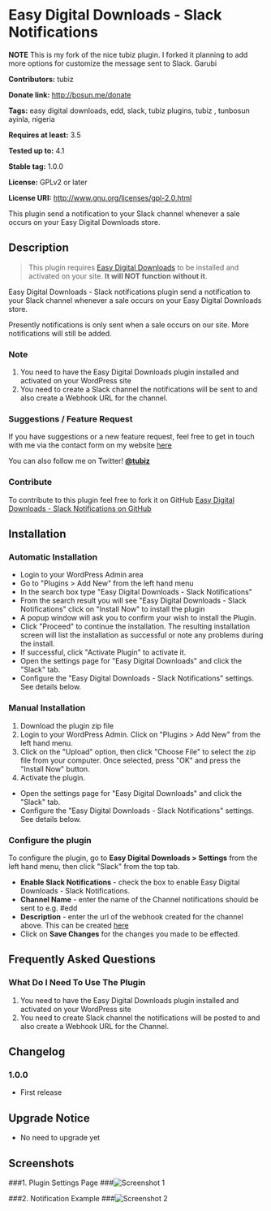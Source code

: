 # Easy Digital Downloads - Slack Notifications #

**NOTE** This is my fork of the nice tubiz plugin. I forked it planning to add more options for customize the message sent to Slack. Garubi


**Contributors:** tubiz

**Donate link:** http://bosun.me/donate

**Tags:** easy digital downloads, edd, slack, tubiz plugins, tubiz , tunbosun ayinla, nigeria

**Requires at least:** 3.5

**Tested up to:** 4.1

**Stable tag:** 1.0.0

**License:** GPLv2 or later

**License URI:** http://www.gnu.org/licenses/gpl-2.0.html



This plugin send a notification to your Slack channel whenever a sale occurs on your Easy Digital Downloads store.




## Description ##

> This plugin requires [Easy Digital Downloads](http://wordpress.org/extend/plugins/easy-digital-downloads/) to be installed and activated on your site. <strong>It will NOT function without it</strong>.

Easy Digital Downloads - Slack notifications plugin send a notification to your Slack channel whenever a sale occurs on your Easy Digital Downloads store.

Presently notifications is only sent when a sale occurs on our site.
More notifications will still be added.

### Note ###

1.	You need to have the Easy Digital Downloads plugin installed and activated on your WordPress site
2.	You need to create a Slack channel the notifications will be sent to and also create a Webhook URL for the channel.


### Suggestions / Feature Request ###

If you have suggestions or a new feature request, feel free to get in touch with me via the contact form on my website [here](http://bosun.me/get-in-touch/)

You can also follow me on Twitter! **[@tubiz](http://twitter.com/tubiz)**


### Contribute ###
To contribute to this plugin feel free to fork it on GitHub [Easy Digital Downloads - Slack Notifications on GitHub](https://github.com/tubiz/edd-slack-notifications)


## Installation ##

### Automatic Installation ###
* 	Login to your WordPress Admin area
* 	Go to "Plugins > Add New" from the left hand menu
* 	In the search box type "Easy Digital Downloads - Slack Notifications"
*	From the search result you will see "Easy Digital Downloads - Slack Notifications" click on "Install Now" to install the plugin
*	A popup window will ask you to confirm your wish to install the Plugin.
* Click "Proceed" to continue the installation. The resulting installation screen will list the installation as successful or note any problems during the install.
* If successful, click "Activate Plugin" to activate it.
* 	Open the settings page for "Easy Digital Downloads" and click the "Slack" tab.
*	Configure the "Easy Digital Downloads - Slack Notifications" settings. See details below.

### Manual Installation ###
1. 	Download the plugin zip file
2. 	Login to your WordPress Admin. Click on "Plugins > Add New" from the left hand menu.
3.  Click on the "Upload" option, then click "Choose File" to select the zip file from your computer. Once selected, press "OK" and press the "Install Now" button.
4.  Activate the plugin.
* 	Open the settings page for "Easy Digital Downloads" and click the "Slack" tab.
*	Configure the "Easy Digital Downloads - Slack Notifications" settings. See details below.



### Configure the plugin ###
To configure the plugin, go to __Easy Digital Downloads > Settings__ from the left hand menu, then click "Slack" from the top tab.


* __Enable Slack Notifications__ - check the box to enable Easy Digital Downloads - Slack Notifications.
* __Channel Name__ - enter the name of the Channel notifications should be sent to e.g. #edd
* __Description__ - enter the url of the webhook created for the channel above. This can be created [here](https://my.slack.com/services/new/incoming-webhook)
* Click on __Save Changes__ for the changes you made to be effected.





## Frequently Asked Questions ##

### What Do I Need To Use The Plugin ###

1.	You need to have the Easy Digital Downloads plugin installed and activated on your WordPress site
2.	You need to create Slack channel the notifications will be posted to and also create a Webhook URL for the Channel.


## Changelog ##

### 1.0.0 ###
*   First release



## Upgrade Notice ##

* No need to upgrade yet



## Screenshots ##

###1. Plugin Settings Page
###![Screenshot 1](https://dl.dropboxusercontent.com/u/28591673/edd-slack/screenshot-1.png)

###2. Notification Example
###![Screenshot 2](https://dl.dropboxusercontent.com/u/28591673/edd-slack/screenshot-2.png)
